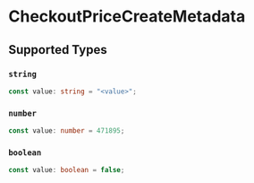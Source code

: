 # CheckoutPriceCreateMetadata


## Supported Types

### `string`

```typescript
const value: string = "<value>";
```

### `number`

```typescript
const value: number = 471895;
```

### `boolean`

```typescript
const value: boolean = false;
```

